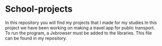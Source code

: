 # School-projects
In this repository you will find my projects that I made for my studies
In this project we have been working on making a travel app for public transport.
To run the program, a Jxbrowser must be added to the libraries.
This file can be found in my repository.
